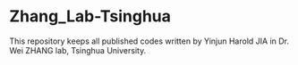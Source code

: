 # Zhang_Lab-Tsinghua
This repository keeps all published codes written by Yinjun Harold JIA in Dr. Wei ZHANG lab, Tsinghua University.
